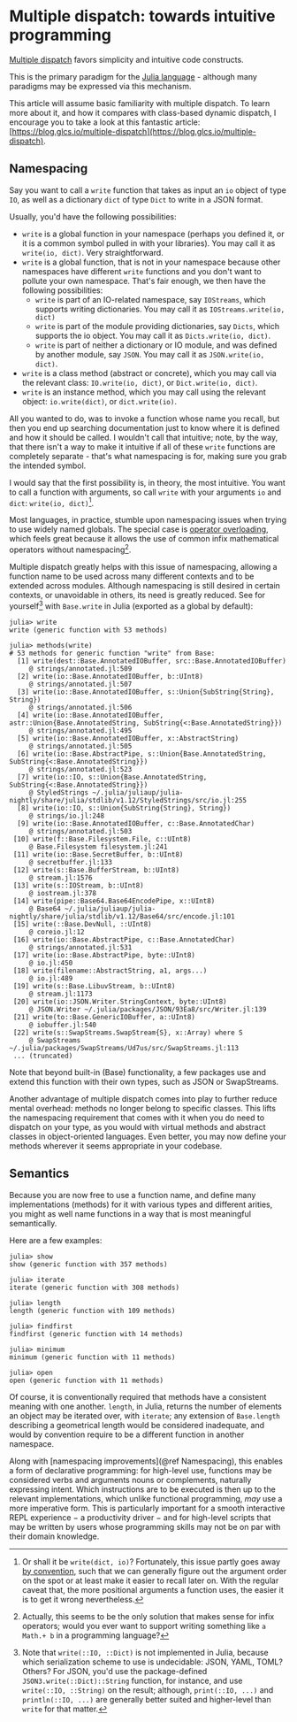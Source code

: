 # Multiple dispatch: towards intuitive programming

[Multiple dispatch](https://en.wikipedia.org/wiki/Multiple_dispatch) favors simplicity and intuitive code constructs.

This is the primary paradigm for the [Julia language](https://en.wikipedia.org/wiki/Julia_(programming_language)) - although many paradigms may be expressed via this mechanism.

This article will assume basic familiarity with multiple dispatch. To learn more about it, and how it compares with class-based dynamic dispatch, I encourage you to take a look at this fantastic article: [https://blog.glcs.io/multiple-dispatch](https://blog.glcs.io/multiple-dispatch).

## Namespacing

Say you want to call a `write` function that takes as input an `io` object of type `IO`, as well as a dictionary `dict` of type `Dict` to write in a JSON format.

Usually, you'd have the following possibilities:
- `write` is a global function in your namespace (perhaps you defined it, or it is a common symbol pulled in with your libraries). You may call it as `write(io, dict)`. Very straightforward.
- `write` is a global function, that is not in your namespace because other namespaces have different `write` functions and you don't want to pollute your own namespace. That's fair enough, we then have the following possibilities:
  - `write` is part of an IO-related namespace, say `IOStreams`, which supports writing dictionaries. You may call it as `IOStreams.write(io, dict)`
  - `write` is part of the module providing dictionaries, say `Dicts`, which supports the io object. You may call it as `Dicts.write(io, dict)`.
  - `write` is part of neither a dictionary or IO module, and was defined by another module, say `JSON`. You may call it as `JSON.write(io, dict)`.
- `write` is a class method (abstract or concrete), which you may call via the relevant class: `IO.write(io, dict)`, or `Dict.write(io, dict)`.
- `write` is an instance method, which you may call using the relevant object: `io.write(dict)`, or `dict.write(io)`.

All you wanted to do, was to invoke a function whose name you recall, but then you end up searching documentation just to know where it is defined and how it should be called. I wouldn't call that intuitive; note, by the way, that there isn't a way to make it intuitive if all of these `write` functions are completely separate - that's what namespacing is for, making sure you grab the intended symbol.

I would say that the first possibility is, in theory, the most intuitive. You want to call a function with arguments, so call `write` with your arguments `io` and `dict`: `write(io, dict)`[^1].

Most languages, in practice, stumble upon namespacing issues when trying to use widely named globals. The special case is [operator overloading](https://en.wikipedia.org/wiki/Operator_overloading), which feels great because it allows the use of common infix mathematical operators without namespacing[^2].

Multiple dispatch greatly helps with this issue of namespacing, allowing a function name to be used across many different contexts and to be extended across modules. Although namespacing is still desired in certain contexts, or unavoidable in others, its need is greatly reduced. See for yourself[^3] with `Base.write` in Julia (exported as a global by default):

```julia-repl
julia> write
write (generic function with 53 methods)

julia> methods(write)
# 53 methods for generic function "write" from Base:
  [1] write(dest::Base.AnnotatedIOBuffer, src::Base.AnnotatedIOBuffer)
     @ strings/annotated.jl:509
  [2] write(io::Base.AnnotatedIOBuffer, b::UInt8)
     @ strings/annotated.jl:507
  [3] write(io::Base.AnnotatedIOBuffer, s::Union{SubString{String}, String})
     @ strings/annotated.jl:506
  [4] write(io::Base.AnnotatedIOBuffer, astr::Union{Base.AnnotatedString, SubString{<:Base.AnnotatedString}})
     @ strings/annotated.jl:495
  [5] write(io::Base.AnnotatedIOBuffer, x::AbstractString)
     @ strings/annotated.jl:505
  [6] write(io::Base.AbstractPipe, s::Union{Base.AnnotatedString, SubString{<:Base.AnnotatedString}})
     @ strings/annotated.jl:523
  [7] write(io::IO, s::Union{Base.AnnotatedString, SubString{<:Base.AnnotatedString}})
     @ StyledStrings ~/.julia/juliaup/julia-nightly/share/julia/stdlib/v1.12/StyledStrings/src/io.jl:255
  [8] write(io::IO, s::Union{SubString{String}, String})
     @ strings/io.jl:248
  [9] write(io::Base.AnnotatedIOBuffer, c::Base.AnnotatedChar)
     @ strings/annotated.jl:503
 [10] write(f::Base.Filesystem.File, c::UInt8)
     @ Base.Filesystem filesystem.jl:241
 [11] write(io::Base.SecretBuffer, b::UInt8)
     @ secretbuffer.jl:133
 [12] write(s::Base.BufferStream, b::UInt8)
     @ stream.jl:1576
 [13] write(s::IOStream, b::UInt8)
     @ iostream.jl:378
 [14] write(pipe::Base64.Base64EncodePipe, x::UInt8)
     @ Base64 ~/.julia/juliaup/julia-nightly/share/julia/stdlib/v1.12/Base64/src/encode.jl:101
 [15] write(::Base.DevNull, ::UInt8)
     @ coreio.jl:12
 [16] write(io::Base.AbstractPipe, c::Base.AnnotatedChar)
     @ strings/annotated.jl:531
 [17] write(io::Base.AbstractPipe, byte::UInt8)
     @ io.jl:450
 [18] write(filename::AbstractString, a1, args...)
     @ io.jl:489
 [19] write(s::Base.LibuvStream, b::UInt8)
     @ stream.jl:1173
 [20] write(io::JSON.Writer.StringContext, byte::UInt8)
     @ JSON.Writer ~/.julia/packages/JSON/93Ea8/src/Writer.jl:139
 [21] write(to::Base.GenericIOBuffer, a::UInt8)
     @ iobuffer.jl:540
 [22] write(s::SwapStreams.SwapStream{S}, x::Array) where S
     @ SwapStreams ~/.julia/packages/SwapStreams/Ud7us/src/SwapStreams.jl:113
 ... (truncated)
```

Note that beyond built-in (Base) functionality, a few packages use and extend this function with their own types, such as JSON or SwapStreams.

Another advantage of multiple dispatch comes into play to further reduce mental overhead: methods no longer belong to specific classes. This lifts the namespacing requirement that comes with it when you do need to dispatch on your type, as you would with virtual methods and abstract classes in object-oriented languages. Even better, you may now define your methods wherever it seems appropriate in your codebase.

## Semantics

Because you are now free to use a function name, and define many implementations (methods) for it with various types and different arities, you might as well name functions in a way that is most meaningful semantically.

Here are a few examples:
```julia-repl
julia> show
show (generic function with 357 methods)

julia> iterate
iterate (generic function with 308 methods)

julia> length
length (generic function with 109 methods)

julia> findfirst
findfirst (generic function with 14 methods)

julia> minimum
minimum (generic function with 11 methods)

julia> open
open (generic function with 11 methods)
```

Of course, it is conventionally required that methods have a consistent meaning with one another. `length`, in Julia, returns the number of elements an object may be iterated over, with `iterate`; any extension of `Base.length` describing a geometrical length would be considered inadequate, and would by convention require to be a different function in another namespace.

Along with [namespacing improvements](@ref Namespacing), this enables a form of declarative programming: for high-level use, functions may be considered verbs and arguments nouns or complements, naturally expressing intent. Which instructions are to be executed is then up to the relevant implementations, which unlike functional programming, *may* use a more imperative form.
This is particularly important for a smooth interactive REPL experience − a productivity driver − and for high-level scripts that may be written by users whose programming skills may not be on par with their domain knowledge.

[^1]: Or shall it be `write(dict, io)`? Fortunately, this issue partly goes away [by convention](https://docs.julialang.org/en/v1/manual/style-guide/#Write-functions-with-argument-ordering-similar-to-Julia-Base), such that we can generally figure out the argument order on the spot or at least make it easier to recall later on. With the regular caveat that, the more positional arguments a function uses, the easier it is to get it wrong nevertheless.

[^2]: Actually, this seems to be the only solution that makes sense for infix operators; would you ever want to support writing something like `a Math.+ b` in a programming language?

[^3]: Note that `write(::IO, ::Dict)` is not implemented in Julia, because which serialization scheme to use is undecidable: JSON, YAML, TOML? Others? For JSON, you'd use the package-defined `JSON3.write(::Dict)::String` function, for instance, and use `write(::IO, ::String)` on the result; although, `print(::IO, ...)` and `println(::IO, ...)` are generally better suited and higher-level than `write` for that matter.
